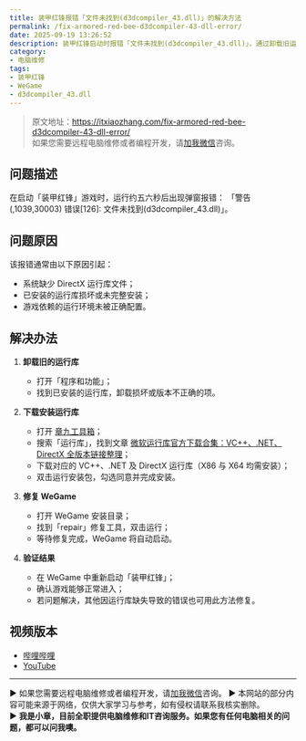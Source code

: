 ```yaml
---
title: 装甲红锋报错「文件未找到(d3dcompiler_43.dll)」的解决方法
permalink: /fix-armored-red-bee-d3dcompiler-43-dll-error/
date: 2025-09-19 13:26:52
description: 装甲红锋启动时报错「文件未找到(d3dcompiler_43.dll)」，通过卸载旧运行库、下载并安装最新 VC++、.NET、DirectX 运行库，再修复 WeGame，可解决问题。
category:
- 电脑维修
tags:
- 装甲红锋
- WeGame
- d3dcompiler_43.dll
---
```


> 原文地址：<https://itxiaozhang.com/fix-armored-red-bee-d3dcompiler-43-dll-error/>  
> 如果您需要远程电脑维修或者编程开发，请[加我微信](https://itxiaozhang.netlify.app/)咨询。    


## 问题描述

在启动「装甲红锋」游戏时，运行约五六秒后出现弹窗报错：
「警告(,1039,30003) 错误\[126]: 文件未找到(d3dcompiler\_43.dll)」。

## 问题原因

该报错通常由以下原因引起：

* 系统缺少 DirectX 运行库文件；
* 已安装的运行库损坏或未完整安装；
* 游戏依赖的运行环境未被正确配置。

## 解决办法

1. **卸载旧的运行库**

   * 打开「程序和功能」；
   * 找到已安装的运行库，卸载损坏或版本不正确的项。

2. **下载安装运行库**

   * 打开 [章九工具箱](https://zhang9.com/)；
   * 搜索「运行库」，找到文章 [微软运行库官方下载合集：VC++、.NET、DirectX 全版本链接整理](https://itxiaozhang.com/microsoft-runtime-download-links-vcpp-dotnet-directx/)；
   * 下载对应的 VC++、.NET 及 DirectX 运行库（X86 与 X64 均需安装）；
   * 双击运行安装包，勾选同意并完成安装。

3. **修复 WeGame**

   * 打开 WeGame 安装目录；
   * 找到「repair」修复工具，双击运行；
   * 等待修复完成，WeGame 将自动启动。

4. **验证结果**

   * 在 WeGame 中重新启动「装甲红锋」；
   * 确认游戏能够正常进入；
   * 若问题解决，其他因运行库缺失导致的错误也可用此方法修复。




## 视频版本

- [哔哩哔哩](https://space.bilibili.com/3546607630944387)
- [YouTube](https://www.youtube.com/@itxiaozhang)

---
▶ 如果您需要远程电脑维修或者编程开发，请[加我微信](https://itxiaozhang.netlify.app/)咨询。 
▶ 本网站的部分内容可能来源于网络，仅供大家学习与参考，如有侵权请联系我核实删除。  
▶ **我是小章，目前全职提供电脑维修和IT咨询服务。如果您有任何电脑相关的问题，都可以问我噢。**  
